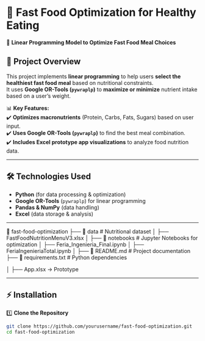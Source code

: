 # 🍔 Fast Food Optimization for Healthy Eating  
🚀 **Linear Programming Model to Optimize Fast Food Meal Choices**  

## 📌 Project Overview  
This project implements **linear programming** to help users **select the healthiest fast food meal** based on nutritional constraints.  
It uses **Google OR-Tools (`pywraplp`)** to **maximize or minimize** nutrient intake based on a user’s weight.  

📊 **Key Features:**  
✔️ **Optimizes macronutrients** (Protein, Carbs, Fats, Sugars) based on user input.  
✔️ **Uses Google OR-Tools (`pywraplp`)** to find the best meal combination.  
✔️ **Includes Excel prototype app visualizations** to analyze food nutrition data.  

---

## 🛠️ Technologies Used  
- **Python** (for data processing & optimization)  
- **Google OR-Tools** (`pywraplp`) for linear programming  
- **Pandas & NumPy** (data handling)    
- **Excel** (data storage & analysis)  

---
📁 fast-food-optimization
 ├── 📂 data                # Nutritional dataset
 │   ├── FastFoodNutritionMenuV3.xlsx
 │
 ├── 📂 notebooks           # Jupyter Notebooks for optimization
 │   ├── Feria_Ingenieria_Final.ipynb
 │   ├── FeriaIngenieriaTotal.ipynb
 │
 ├── 📄 README.md           # Project documentation
 ├── 📄 requirements.txt     # Python dependencies

 │   ├── App.xlsx -> Prototype

---

## ⚡ Installation  
1️⃣ **Clone the Repository**  
```bash
git clone https://github.com/yourusername/fast-food-optimization.git
cd fast-food-optimization
